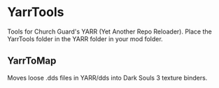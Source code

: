 # YarrTools
Tools for Church Guard's YARR (Yet Another Repo Reloader). Place the YarrTools folder in the YARR folder in your mod folder.
## YarrToMap
Moves loose .dds files in YARR/dds into Dark Souls 3 texture binders.
